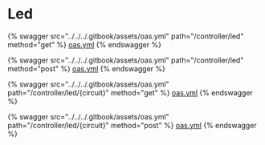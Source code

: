 # Led



{% swagger src="../../../.gitbook/assets/oas.yml" path="/controller/led" method="get" %}
[oas.yml](../../../.gitbook/assets/oas.yml)
{% endswagger %}

{% swagger src="../../../.gitbook/assets/oas.yml" path="/controller/led" method="post" %}
[oas.yml](../../../.gitbook/assets/oas.yml)
{% endswagger %}

{% swagger src="../../../.gitbook/assets/oas.yml" path="/controller/led/{circuit}" method="get" %}
[oas.yml](../../../.gitbook/assets/oas.yml)
{% endswagger %}

{% swagger src="../../../.gitbook/assets/oas.yml" path="/controller/led/{circuit}" method="post" %}
[oas.yml](../../../.gitbook/assets/oas.yml)
{% endswagger %}
